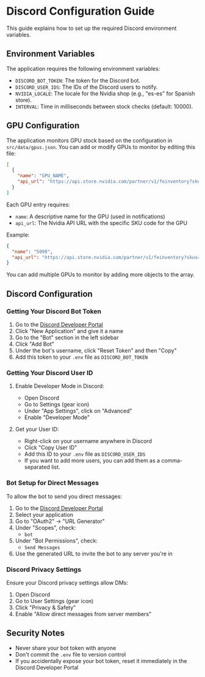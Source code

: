 # Discord Configuration Guide

This guide explains how to set up the required Discord environment variables.

## Environment Variables

The application requires the following environment variables:

- `DISCORD_BOT_TOKEN`: The token for the Discord bot.
- `DISCORD_USER_IDS`: The IDs of the Discord users to notify.
- `NVIDIA_LOCALE`: The locale for the Nvidia shop (e.g., "es-es" for Spanish store).
- `INTERVAL`: Time in milliseconds between stock checks (default: 10000).

## GPU Configuration

The application monitors GPU stock based on the configuration in `src/data/gpus.json`. You can add or modify GPUs to monitor by editing this file:

```json
[
  {
    "name": "GPU_NAME",
    "api_url": "https://api.store.nvidia.com/partner/v1/feinventory?skus=SKU_CODE"
  }
]
```

Each GPU entry requires:

- `name`: A descriptive name for the GPU (used in notifications)
- `api_url`: The Nvidia API URL with the specific SKU code for the GPU

Example:

```json
{
  "name": "5090",
  "api_url": "https://api.store.nvidia.com/partner/v1/feinventory?skus=NVGFT590"
}
```

You can add multiple GPUs to monitor by adding more objects to the array.

## Discord Configuration

### Getting Your Discord Bot Token

1. Go to the [Discord Developer Portal](https://discord.com/developers/applications)
2. Click "New Application" and give it a name
3. Go to the "Bot" section in the left sidebar
4. Click "Add Bot"
5. Under the bot's username, click "Reset Token" and then "Copy"
6. Add this token to your `.env` file as `DISCORD_BOT_TOKEN`

### Getting Your Discord User ID

1. Enable Developer Mode in Discord:

   - Open Discord
   - Go to Settings (gear icon)
   - Under "App Settings", click on "Advanced"
   - Enable "Developer Mode"

2. Get your User ID:
   - Right-click on your username anywhere in Discord
   - Click "Copy User ID"
   - Add this ID to your `.env` file as `DISCORD_USER_IDS`
   - If you want to add more users, you can add them as a comma-separated list.

### Bot Setup for Direct Messages

To allow the bot to send you direct messages:

1. Go to the [Discord Developer Portal](https://discord.com/developers/applications)
2. Select your application
3. Go to "OAuth2" → "URL Generator"
4. Under "Scopes", check:
   - `bot`
5. Under "Bot Permissions", check:
   - `Send Messages`
6. Use the generated URL to invite the bot to any server you're in

### Discord Privacy Settings

Ensure your Discord privacy settings allow DMs:

1. Open Discord
2. Go to User Settings (gear icon)
3. Click "Privacy & Safety"
4. Enable "Allow direct messages from server members"

## Security Notes

- Never share your bot token with anyone
- Don't commit the `.env` file to version control
- If you accidentally expose your bot token, reset it immediately in the Discord Developer Portal
